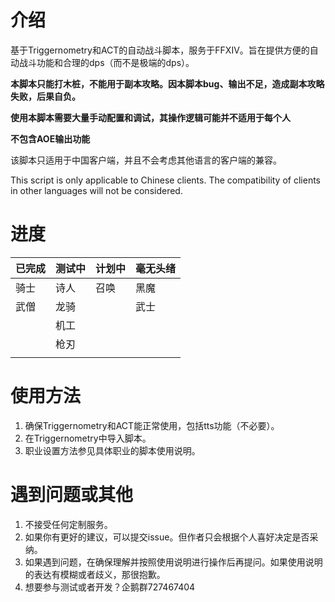 # 介绍
基于Triggernometry和ACT的自动战斗脚本，服务于FFXIV。旨在提供方便的自动战斗功能和合理的dps（而不是极端的dps）。

**本脚本只能打木桩，不能用于副本攻略。因本脚本bug、输出不足，造成副本攻略失败，后果自负。**

**使用本脚本需要大量手动配置和调试，其操作逻辑可能并不适用于每个人**

**不包含AOE输出功能**

该脚本只适用于中国客户端，并且不会考虑其他语言的客户端的兼容。

This script is only applicable to Chinese clients. The compatibility of clients in other languages will not be considered.

# 进度

| 已完成 | 测试中 | 计划中 | 毫无头绪
|--|--|--|--|
| 骑士 | 诗人 | 召唤 | 黑魔
| 武僧 | 龙骑 |     | 武士
|      | 机工 |     |
|      | 枪刃 |     |
|      |      |     |

# 使用方法
1. 确保Triggernometry和ACT能正常使用，包括tts功能（不必要）。
2. 在Triggernometry中导入脚本。
3. 职业设置方法参见具体职业的脚本使用说明。

# 遇到问题或其他
1. 不接受任何定制服务。
2. 如果你有更好的建议，可以提交issue。但作者只会根据个人喜好决定是否采纳。
3. 如果遇到问题，在确保理解并按照使用说明进行操作后再提问。如果使用说明的表达有模糊或者歧义，那很抱歉。
4. 想要参与测试或者开发？企鹅群727467404